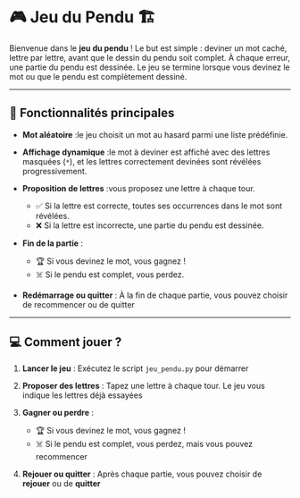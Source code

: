 # 🎮 **Jeu du Pendu** 🏗️

Bienvenue dans le **jeu du pendu** ! Le but est simple : deviner un mot caché, lettre par lettre, avant que le dessin du pendu soit complet. À chaque erreur, une partie du pendu est dessinée. Le jeu se termine lorsque vous devinez le mot ou que le pendu est complètement dessiné.

---

## 📝 **Fonctionnalités principales**

* **Mot aléatoire** :le jeu choisit un mot au hasard parmi une liste prédéfinie.
* **Affichage dynamique** :le mot à deviner est affiché avec des lettres masquées (`*`), et les lettres correctement devinées sont révélées progressivement.
* **Proposition de lettres** :vous proposez une lettre à chaque tour.

  * ✅ Si la lettre est correcte, toutes ses occurrences dans le mot sont révélées.
  * ❌ Si la lettre est incorrecte, une partie du pendu est dessinée.
* **Fin de la partie** :

  * 🏆 Si vous devinez le mot, vous gagnez !
  * ☠️ Si le pendu est complet, vous perdez.
* **Redémarrage ou quitter** : À la fin de chaque partie, vous pouvez choisir de recommencer ou de quitter
  
---

## 💻 **Comment jouer ?**

1. **Lancer le jeu** : Exécutez le script `jeu_pendu.py` pour démarrer
2. **Proposer des lettres** : Tapez une lettre à chaque tour. Le jeu vous indique les lettres déjà essayées
3. **Gagner ou perdre** :

   * 🏆 Si vous devinez le mot, vous gagnez !
   * ☠️ Si le pendu est complet, vous perdez, mais vous pouvez recommencer
4. **Rejouer ou quitter** : Après chaque partie, vous pouvez choisir de **rejouer** ou de **quitter**
